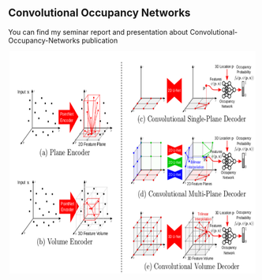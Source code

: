 ## Convolutional Occupancy Networks
You can find my seminar report and presentation about Convolutional-Occupancy-Networks publication
<p align="center">
<img src="image.png" width="500px" height="450px"> 
</p>
<br /> 
